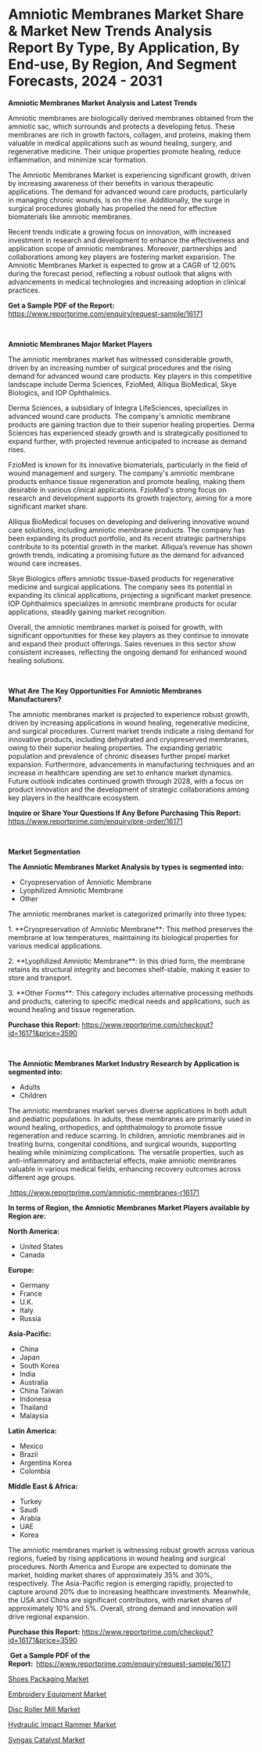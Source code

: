 <p><h1>Amniotic Membranes Market Share & Market New Trends Analysis Report By Type, By Application, By End-use, By Region, And Segment Forecasts, 2024 - 2031</h1></p><p><strong>Amniotic Membranes Market Analysis and Latest Trends</strong></p>
<p><p>Amniotic membranes are biologically derived membranes obtained from the amniotic sac, which surrounds and protects a developing fetus. These membranes are rich in growth factors, collagen, and proteins, making them valuable in medical applications such as wound healing, surgery, and regenerative medicine. Their unique properties promote healing, reduce inflammation, and minimize scar formation.</p><p>The Amniotic Membranes Market is experiencing significant growth, driven by increasing awareness of their benefits in various therapeutic applications. The demand for advanced wound care products, particularly in managing chronic wounds, is on the rise. Additionally, the surge in surgical procedures globally has propelled the need for effective biomaterials like amniotic membranes.</p><p>Recent trends indicate a growing focus on innovation, with increased investment in research and development to enhance the effectiveness and application scope of amniotic membranes. Moreover, partnerships and collaborations among key players are fostering market expansion. The Amniotic Membranes Market is expected to grow at a CAGR of 12.00% during the forecast period, reflecting a robust outlook that aligns with advancements in medical technologies and increasing adoption in clinical practices.</p></p>
<p><strong>Get a Sample PDF of the Report:&nbsp;</strong> <a href="https://www.reportprime.com/enquiry/request-sample/16171?utm_campaign=75&utm_medium=2&utm_source=Github&utm_content=ia&utm_term=28102024&utm_id=amniotic-membranes">https://www.reportprime.com/enquiry/request-sample/16171</a></p>
<p>&nbsp;</p>
<p><strong>Amniotic Membranes Major Market Players</strong></p>
<p><p>The amniotic membranes market has witnessed considerable growth, driven by an increasing number of surgical procedures and the rising demand for advanced wound care products. Key players in this competitive landscape include Derma Sciences, FzioMed, Alliqua BioMedical, Skye Biologics, and IOP Ophthalmics.</p><p>Derma Sciences, a subsidiary of Integra LifeSciences, specializes in advanced wound care products. The company's amniotic membrane products are gaining traction due to their superior healing properties. Derma Sciences has experienced steady growth and is strategically positioned to expand further, with projected revenue anticipated to increase as demand rises.</p><p>FzioMed is known for its innovative biomaterials, particularly in the field of wound management and surgery. The company's amniotic membrane products enhance tissue regeneration and promote healing, making them desirable in various clinical applications. FzioMed's strong focus on research and development supports its growth trajectory, aiming for a more significant market share.</p><p>Alliqua BioMedical focuses on developing and delivering innovative wound care solutions, including amniotic membrane products. The company has been expanding its product portfolio, and its recent strategic partnerships contribute to its potential growth in the market. Alliqua’s revenue has shown growth trends, indicating a promising future as the demand for advanced wound care increases.</p><p>Skye Biologics offers amniotic tissue-based products for regenerative medicine and surgical applications. The company sees its potential in expanding its clinical applications, projecting a significant market presence. IOP Ophthalmics specializes in amniotic membrane products for ocular applications, steadily gaining market recognition. </p><p>Overall, the amniotic membranes market is poised for growth, with significant opportunities for these key players as they continue to innovate and expand their product offerings. Sales revenues in this sector show consistent increases, reflecting the ongoing demand for enhanced wound healing solutions.</p></p>
<p>&nbsp;</p>
<p><strong>What Are The Key Opportunities For Amniotic Membranes Manufacturers?</strong></p>
<p><p>The amniotic membranes market is projected to experience robust growth, driven by increasing applications in wound healing, regenerative medicine, and surgical procedures. Current market trends indicate a rising demand for innovative products, including dehydrated and cryopreserved membranes, owing to their superior healing properties. The expanding geriatric population and prevalence of chronic diseases further propel market expansion. Furthermore, advancements in manufacturing techniques and an increase in healthcare spending are set to enhance market dynamics. Future outlook indicates continued growth through 2028, with a focus on product innovation and the development of strategic collaborations among key players in the healthcare ecosystem.</p></p>
<p><strong>Inquire or Share Your Questions If Any Before Purchasing This Report:</strong> <a href="https://www.reportprime.com/enquiry/pre-order/16171?utm_campaign=75&utm_medium=2&utm_source=Github&utm_content=ia&utm_term=28102024&utm_id=amniotic-membranes">https://www.reportprime.com/enquiry/pre-order/16171</a></p>
<p>&nbsp;</p>
<p><strong>Market Segmentation</strong></p>
<p><strong>The Amniotic Membranes Market Analysis by types is segmented into:</strong></p>
<p><ul><li>Cryopreservation of Amniotic Membrane</li><li>Lyophilized Amniotic Membrane</li><li>Other</li></ul></p>
<p><p>The amniotic membranes market is categorized primarily into three types: </p><p>1. **Cryopreservation of Amniotic Membrane**: This method preserves the membrane at low temperatures, maintaining its biological properties for various medical applications. </p><p>2. **Lyophilized Amniotic Membrane**: In this dried form, the membrane retains its structural integrity and becomes shelf-stable, making it easier to store and transport. </p><p>3. **Other Forms**: This category includes alternative processing methods and products, catering to specific medical needs and applications, such as wound healing and tissue regeneration.</p></p>
<p><strong>Purchase this Report:&nbsp;</strong><a href="https://www.reportprime.com/checkout?id=16171&price=3590&utm_campaign=75&utm_medium=2&utm_source=Github&utm_content=ia&utm_term=28102024&utm_id=amniotic-membranes">https://www.reportprime.com/checkout?id=16171&price=3590</a></p>
<p>&nbsp;</p>
<p><strong>The Amniotic Membranes Market Industry Research by Application is segmented into:</strong></p>
<p><ul><li>Adults</li><li>Children</li></ul></p>
<p><p>The amniotic membranes market serves diverse applications in both adult and pediatric populations. In adults, these membranes are primarily used in wound healing, orthopedics, and ophthalmology to promote tissue regeneration and reduce scarring. In children, amniotic membranes aid in treating burns, congenital conditions, and surgical wounds, supporting healing while minimizing complications. The versatile properties, such as anti-inflammatory and antibacterial effects, make amniotic membranes valuable in various medical fields, enhancing recovery outcomes across different age groups.</p></p>
<p><a href="https://www.reportprime.com/amniotic-membranes-r16171?utm_campaign=75&utm_medium=2&utm_source=Github&utm_content=ia&utm_term=28102024&utm_id=amniotic-membranes">&nbsp;https://www.reportprime.com/amniotic-membranes-r16171</a></p>
<p><strong>In terms of Region, the Amniotic Membranes Market Players available by Region are:</strong></p>
<p>
    <p> <strong> North America: </strong>
        <ul>
            <li>United States</li>
            <li>Canada</li>
        </ul>
        </p> 
    <p> <strong> Europe: </strong>
        <ul>
            <li>Germany</li>
            <li>France</li>
            <li>U.K.</li>
            <li>Italy</li>
            <li>Russia</li>
        </ul>
        </p> 
    <p> <strong> Asia-Pacific: </strong>
        <ul>
            <li>China</li>
            <li>Japan</li>
            <li>South Korea</li>
            <li>India</li>
            <li>Australia</li>
            <li>China Taiwan</li>
            <li>Indonesia</li>
            <li>Thailand</li>
            <li>Malaysia</li>
        </ul>
        </p> 
    <p> <strong> Latin America: </strong>
        <ul>
            <li>Mexico</li>
            <li>Brazil</li>
            <li>Argentina Korea</li>
            <li>Colombia</li>
        </ul>
        </p> 
    <p> <strong> Middle East & Africa: </strong>
        <ul>
            <li>Turkey</li>
            <li>Saudi</li>
            <li>Arabia</li>
            <li>UAE</li>
            <li>Korea</li>
        </ul>
    </p>
    </p>
<p><p>The amniotic membranes market is witnessing robust growth across various regions, fueled by rising applications in wound healing and surgical procedures. North America and Europe are expected to dominate the market, holding market shares of approximately 35% and 30%, respectively. The Asia-Pacific region is emerging rapidly, projected to capture around 20% due to increasing healthcare investments. Meanwhile, the USA and China are significant contributors, with market shares of approximately 10% and 5%. Overall, strong demand and innovation will drive regional expansion.</p></p>
<p><strong>Purchase this Report: </strong><a href="https://www.reportprime.com/checkout?id=16171&price=3590&utm_campaign=75&utm_medium=2&utm_source=Github&utm_content=ia&utm_term=28102024&utm_id=amniotic-membranes">https://www.reportprime.com/checkout?id=16171&price=3590</a></p>
<p>&nbsp;<strong>Get a Sample PDF of the Report:&nbsp;&nbsp;</strong><a href="https://www.reportprime.com/enquiry/request-sample/16171?utm_campaign=75&utm_medium=2&utm_source=Github&utm_content=ia&utm_term=28102024&utm_id=amniotic-membranes">https://www.reportprime.com/enquiry/request-sample/16171</a></p>
<p><strong></strong></p>
<p><p><a href="https://github.com/erskinemm93/Market-Research-Report-List-1/blob/main/shoes-packaging-market.md?utm_campaign=75&utm_medium=2&utm_source=Github&utm_content=ia&utm_term=28102024&utm_id=amniotic-membranes">Shoes Packaging Market</a></p><p><a href="https://www.linkedin.com/pulse/embroidery-equipment-market-global-insights-sales-trends-tcyde?utm_campaign=75&utm_medium=2&utm_source=Github&utm_content=ia&utm_term=28102024&utm_id=amniotic-membranes">Embroidery Equipment Market</a></p><p><a href="https://issuu.com/reportprime-2/docs/disc-roller-mill-market-size-2030.p_e2e978b04dd900?utm_campaign=75&utm_medium=2&utm_source=Github&utm_content=ia&utm_term=28102024&utm_id=amniotic-membranes">Disc Roller Mill Market</a></p><p><a href="https://issuu.com/reportprime-2/docs/hydraulic-impact-rammer-market-size_00488b3b73593e?utm_campaign=75&utm_medium=2&utm_source=Github&utm_content=ia&utm_term=28102024&utm_id=amniotic-membranes">Hydraulic Impact Rammer Market</a></p><p><a href="https://www.linkedin.com/pulse/global-perspectives-syngas-catalyst-market-trends-challenges-forecast-9eahc?utm_campaign=75&utm_medium=2&utm_source=Github&utm_content=ia&utm_term=28102024&utm_id=amniotic-membranes">Syngas Catalyst Market</a></p></p>